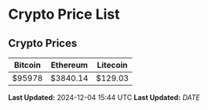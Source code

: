 # Crypto Price List

## Crypto Prices
| Bitcoin | Ethereum | Litecoin |
| ------- | -------- | -------- |
| $95978 | $3840.14 | $129.03 |
**Last Updated:** 2024-12-04 15:44 UTC
**Last Updated:** $DATE$
